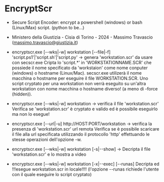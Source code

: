 # EncryptScr

* Secure Script Encoder: encrypt a powershell (windows) or bash (Linux/Max) script. (python to be...)

* Ministero della Giustizia - Cisia di Torino - 2024 - Massimo Travascio (massimo.travascio@giustizia.it) 

* encryptscr.exe [--wks|-w] workstation [--file|-f] 'script.ps1'|'script.sh'|'script.py'  -> genera 'workstation.scr' da usare con secscr.exe 
Cripta lo 'script.*' in 'WORKSTATIONNAME.SCR' che possiede il nome specificato da 'workstaion' come nome conputer (windows) o hostname (Linux/Mac).
secscr.exe utilizerà il nome macchina o hostname per eseguire il file WORKSTATION.SCR. Uno script cryptato per una workstation non verrà eseguito su un'altra workstation con nome macchina o hostname diverso!  (a meno di -force (hidden)). 

* encryptscr.exe [--wks|-w] workstation -> verifica il file 'workstation.scr'
Verifica se 'workstation.scr' è cryptato e valido ed è possibile eseguirlo ma non lo esegue!

* encryptscr.exe [--url|-u] http://HOST:PORT/workstation -> verifica la presenza di 'workstation.scr' url remota
Verifica se è possibile scaricare il file alla url specificata utilizzando il protocollo 'http' effettuando le stesse operazioni dell'opzione -w.

* encryptscr.exe [--wks|-w] workstation [-s|--show] -> 
Decripta il file 'workstation.scr' e lo mostra a video

* encryptscr.exe [--wks|-w] workstation [-x|--exec] [--runas] 
Decripta ed !!!esegue workstation.scr in locale!!!! (l'opzione --runas richiede l'utente con il quale eseguire lo script cryptato)
